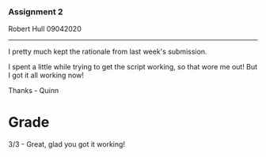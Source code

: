 ### Assignment 2
Robert Hull
09042020

----

I pretty much kept the rationale from last week's submission.

I spent a little while trying to get the script working, so that wore me out! But I got it all working now!

Thanks - Quinn

# Grade
3/3 - Great, glad you got it working!
